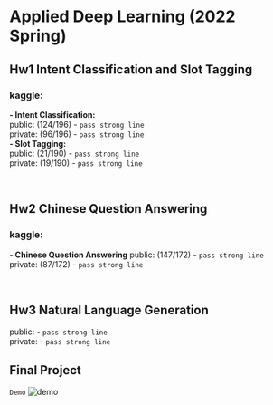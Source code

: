 # Applied Deep Learning (2022 Spring)

## **Hw1 Intent Classification and Slot Tagging**

### kaggle: 
**- Intent Classification:**  
  public: (124/196) - `pass strong line`  
  private: (96/196) - `pass strong line`  
**- Slot Tagging:**  
  public: (21/190) - `pass strong line`  
  private: (19/190) - `pass strong line`

<br>

## **Hw2 Chinese Question Answering**

### kaggle:  
**- Chinese Question Answering**
  public: (147/172) - `pass strong line`  
  private: (87/172) - `pass strong line`

<br>

## **Hw3 Natural Language Generation**
public: - `pass strong line`  
private:  - `pass strong line`

## **Final Project**

`Demo`
![demo](./fig/ADL_final_project.gif)

